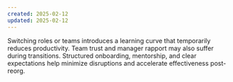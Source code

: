 ```yaml
---
created: 2025-02-12
updated: 2025-02-12
---
```


Switching roles or teams introduces a learning curve that temporarily reduces productivity. Team trust and manager rapport may also suffer during transitions. Structured onboarding, mentorship, and clear expectations help minimize disruptions and accelerate effectiveness post-reorg.